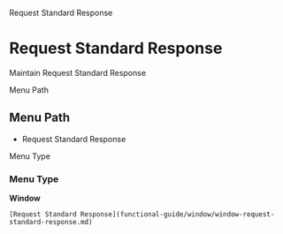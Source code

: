 
Request Standard Response
# Request Standard Response


Maintain Request Standard Response 

Menu Path
## Menu Path



- Request Standard Response

Menu Type
### Menu Type

**Window**


```
[Request Standard Response](functional-guide/window/window-request-standard-response.md)
```